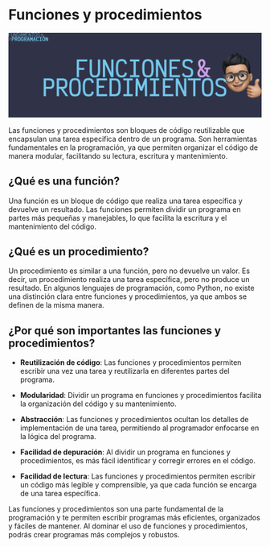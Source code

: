 # Funciones y procedimientos

![FUNCIONES Y PROCEDIMIENTOS](Z_Media/FP_FUNC_PROC.webp)

Las funciones y procedimientos son bloques de código reutilizable que encapsulan una tarea especifica dentro de un programa. Son herramientas fundamentales en la programación, ya que permiten organizar el código de manera modular, facilitando su lectura, escritura y mantenimiento.

## ¿Qué es una función?

Una función es un bloque de código que realiza una tarea específica y devuelve un resultado. Las funciones permiten dividir un programa en partes más pequeñas y manejables, lo que facilita la escritura y el mantenimiento del código.

## ¿Qué es un procedimiento?

Un procedimiento es similar a una función, pero no devuelve un valor. Es decir, un procedimiento realiza una tarea específica, pero no produce un resultado. En algunos lenguajes de programación, como Python, no existe una distinción clara entre funciones y procedimientos, ya que ambos se definen de la misma manera.

## ¿Por qué son importantes las funciones y procedimientos?

- **Reutilización de código**: Las funciones y procedimientos permiten escribir una vez una tarea y reutilizarla en diferentes partes del programa.

- **Modularidad**: Dividir un programa en funciones y procedimientos facilita la organización del código y su mantenimiento.

- **Abstracción**: Las funciones y procedimientos ocultan los detalles de implementación de una tarea, permitiendo al programador enfocarse en la lógica del programa.

- **Facilidad de depuración**: Al dividir un programa en funciones y procedimientos, es más fácil identificar y corregir errores en el código.

- **Facilidad de lectura**: Las funciones y procedimientos permiten escribir un código más legible y comprensible, ya que cada función se encarga de una tarea específica.

Las funciones y procedimientos son una parte fundamental de la programación y te permiten escribir programas más eficientes, organizados y fáciles de mantener. Al dominar el uso de funciones y procedimientos, podrás crear programas más complejos y robustos.